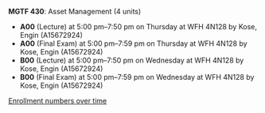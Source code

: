 **MGTF 430**: Asset Management (4 units)

- **A00** (Lecture) at 5:00 pm–7:50 pm on Thursday at WFH 4N128 by Kose, Engin (A15672924)
- **A00** (Final Exam) at 5:00 pm–7:59 pm on Thursday at WFH 4N128 by Kose, Engin (A15672924)
- **B00** (Lecture) at 5:00 pm–7:50 pm on Wednesday at WFH 4N128 by Kose, Engin (A15672924)
- **B00** (Final Exam) at 5:00 pm–7:59 pm on Wednesday at WFH 4N128 by Kose, Engin (A15672924)

[Enrollment numbers over time](./MGTF430.tsv)
